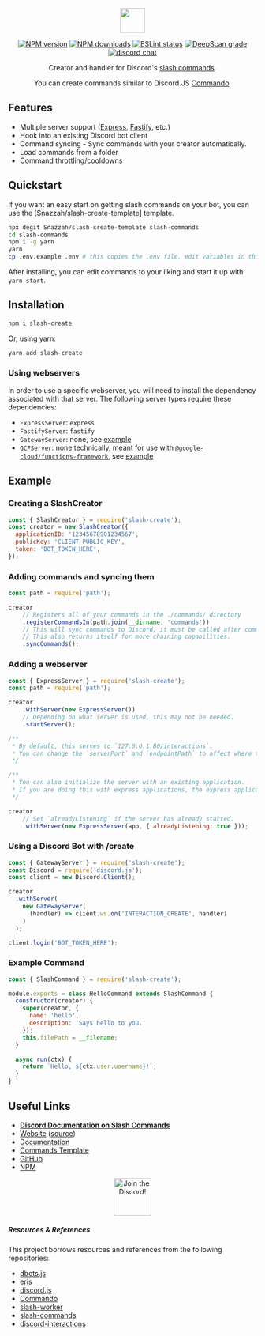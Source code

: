 <div align="center">

<img src="/static/textlogo.png" height="50">

[![NPM version](https://img.shields.io/npm/v/slash-create?maxAge=3600)](https://www.npmjs.com/package/slash-create) [![NPM downloads](https://img.shields.io/npm/dt/slash-create?maxAge=3600)](https://www.npmjs.com/package/slash-create) [![ESLint status](https://github.com/Snazzah/slash-create/workflows/ESLint/badge.svg)](https://github.com/Snazzah/slash-create/actions?query=workflow%3A%22ESLint%22) [![DeepScan grade](https://deepscan.io/api/teams/11596/projects/15103/branches/297399/badge/grade.svg)](https://deepscan.io/dashboard#view=project&tid=11596&pid=15103&bid=297399) [![discord chat](https://img.shields.io/discord/311027228177727508?logo=discord&logoColor=white)](https://snaz.in/discord)

Creator and handler for Discord's [slash commands](https://discord.com/developers/docs/interactions/slash-commands).

You can create commands similar to Discord.JS [Commando](https://github.com/discordjs/Commando).


</div>

## Features
- Multiple server support ([Express](http://expressjs.com/), [Fastify](https://fastify.io/), etc.)
- Hook into an existing Discord bot client
- Command syncing - Sync commands with your creator automatically.
- Load commands from a folder
- Command throttling/cooldowns

## Quickstart
If you want an easy start on getting slash commands on your bot, you can use the [Snazzah/slash-create-template] template.
```sh
npx degit Snazzah/slash-create-template slash-commands
cd slash-commands
npm i -g yarn
yarn
cp .env.example .env # this copies the .env file, edit variables in this file!
```
After installing, you can edit commands to your liking and start it up with `yarn start`.

## Installation
```sh
npm i slash-create
```
Or, using yarn:
```sh
yarn add slash-create
```

### Using webservers
In order to use a specific webserver, you will need to install the dependency associated with that server. The following server types require these dependencies:
- `ExpressServer`: `express`
- `FastifyServer`: `fastify`
- `GatewayServer`: none, see [example](https://slash-create.js.org/#/docs/main/latest/examples/discord-bot)
- `GCFServer`: none technically, meant for use with [`@google-cloud/functions-framework`](https://npm.im/@google-cloud/functions-framework), see [example](https://slash-create.js.org/#/docs/main/latest/examples/gcf)

## Example

### Creating a SlashCreator
```js
const { SlashCreator } = require('slash-create');
const creator = new SlashCreator({
  applicationID: '12345678901234567',
  publicKey: 'CLIENT_PUBLIC_KEY',
  token: 'BOT_TOKEN_HERE',
});
```

### Adding commands and syncing them
```js
const path = require('path');

creator
    // Registers all of your commands in the ./commands/ directory
    .registerCommandsIn(path.join(__dirname, 'commands'))
    // This will sync commands to Discord, it must be called after commands are loaded.
    // This also returns itself for more chaining capabilities.
    .syncCommands();
```

### Adding a webserver
```js
const { ExpressServer } = require('slash-create');
const path = require('path');

creator
    .withServer(new ExpressServer())
    // Depending on what server is used, this may not be needed.
    .startServer();

/**
 * By default, this serves to `127.0.0.1:80/interactions`.
 * You can change the `serverPort` and `endpointPath` to affect where to serve to.
 */

/**
 * You can also initialize the server with an existing application.
 * If you are doing this with express applications, the express application must already have `express.json()` as middleware.
 */

creator
    // Set `alreadyListening` if the server has already started.
    .withServer(new ExpressServer(app, { alreadyListening: true }));
```

### Using a Discord Bot with /create
```js
const { GatewayServer } = require('slash-create');
const Discord = require('discord.js');
const client = new Discord.Client();

creator
  .withServer(
    new GatewayServer(
      (handler) => client.ws.on('INTERACTION_CREATE', handler)
    )
  );

client.login('BOT_TOKEN_HERE');
```

### Example Command
```js
const { SlashCommand } = require('slash-create');

module.exports = class HelloCommand extends SlashCommand {
  constructor(creator) {
    super(creator, {
      name: 'hello',
      description: 'Says hello to you.'
    });
    this.filePath = __filename;
  }

  async run(ctx) {
    return `Hello, ${ctx.user.username}!`;
  }
}
```

## Useful Links
- [**Discord Documentation on Slash Commands**](https://discord.com/developers/docs/interactions/slash-commands)
- [Website](https://slash-create.js.org/) ([source](https://github.com/Snazzah/slash-create-website))
- [Documentation](https://slash-create.js.org/#/docs/main/latest/general/welcome)
- [Commands Template](https://github.com/Snazzah/slash-create-template)
- [GitHub](https://github.com/Snazzah/slash-create)
- [NPM](https://www.npmjs.com/package/slash-create)

<div align="center">
    <a target="_blank" href="https://snaz.in/discord" title="Join the Discord!">
        <img  src="https://discordapp.com/api/guilds/311027228177727508/widget.png?style=banner2" height="76px" draggable="false" alt="Join the Discord!">
    </a>
</div>

##### Resources & References
This project borrows resources and references from the following repositories:
- [dbots.js](https://github.com/dbots-pkg/dbots.js)
- [eris](https://github.com/abalabahaha/eris)
- [discord.js](https://github.com/discordjs/discord.js)
- [Commando](https://github.com/discordjs/Commando)
- [slash-worker](https://github.com/A5rocks/slash-worker)
- [slash-commands](https://github.com/MeguminSama/discord-slash-commands)
- [discord-interactions](https://github.com/discord/discord-interactions-js)

